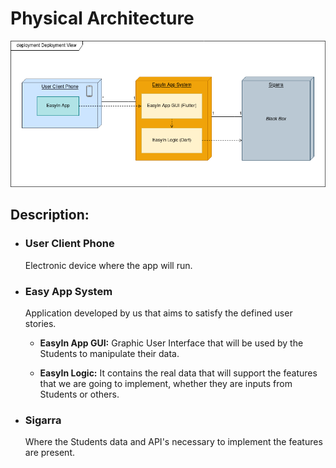 # Physical Architecture

![img](../../resources/architeture-and-design/deployment_view.png)

## Description:

- ### User Client Phone
    Electronic device where the app will run.
    
- ### Easy App System
    Application developed by us that aims to satisfy the defined user stories.

  - **EasyIn App GUI:**
    Graphic User Interface that will be used by the Students to manipulate their data.
  
  - **EasyIn Logic:**
    It contains the real data that will support the features that we are going to implement, whether they are inputs from Students or others.

- ### Sigarra
    Where the Students data and API's necessary to implement the features are present.
